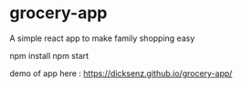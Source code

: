 # grocery-app

A simple react app to make family shopping easy

npm install
npm start

demo of app here : https://dicksenz.github.io/grocery-app/
